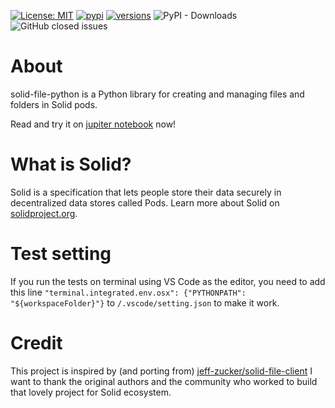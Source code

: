 [![License: MIT](https://img.shields.io/badge/License-MIT-blue.svg)](https://opensource.org/licenses/MIT) 
[![pypi](https://img.shields.io/pypi/v/solid-file.svg)](https://pypi.python.org/pypi/solid-file)
[![versions](https://img.shields.io/pypi/pyversions/solid-file.svg)](https://github.com/twonote/solid-file-python)
![PyPI - Downloads](https://img.shields.io/pypi/dm/solid-file) 
![GitHub closed issues](https://img.shields.io/github/issues-closed/twonote/solid-file-python)

# About 
solid-file-python is a Python library for creating and managing files and folders in Solid pods.

Read and try it on [jupiter notebook](https://github.com/twonote/solid-file-python/blob/master/solid-file-python-getting-start.ipynb) now!

# What is Solid?

Solid is a specification that lets people store their data securely in decentralized data stores called Pods. Learn more about Solid on [solidproject.org](https://solidproject.org/).

# Test setting
If you run the tests on terminal using VS Code as the editor, you need to add this line `"terminal.integrated.env.osx": {"PYTHONPATH": "${workspaceFolder}"}` to `/.vscode/setting.json` to make it work.

# Credit
This project is inspired by (and porting from) [jeff-zucker/solid-file-client](https://github.com/jeff-zucker/solid-file-client)
I want to thank the original authors and the community who worked to build that lovely project for Solid ecosystem.
